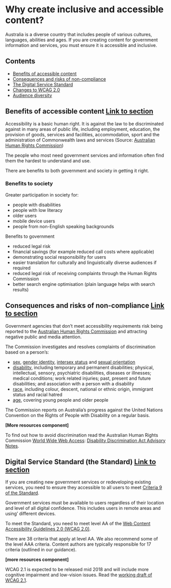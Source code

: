 # Why create inclusive and accessible content? 

<p class="componentheader__body abstract">
Australia is a diverse country that includes people of various cultures, languages, abilities and ages. If you are creating content for government information and services, you must ensure it is accessible and inclusive.
</p>

<nav class="au-inpage-nav-links">
  <h2 class="au-inpage-nav-links__heading">Contents</h2>
  <ul class="au-link-list">
    <li><a href="#section1">Benefits of accessible content</a></li>
    <li><a href="#section2">Consequences and risks of non-compliance</a></li>
    <li><a href="#section2">The Digital Service Standard</a></li>
    <li><a href="#section2">Changes to WCAG 2.0</a></li>
    <li><a href="#section2">Audience diversity</a></li>
  </ul>
</nav>

<h2 class="au-inpage-nav-section au-display-xl">
  Benefits of accessible content
  <a id="section1" class="au-inpage-nav-section-link" href="#section1">Link to section</a>
</h2>

Accessibility is a basic human right. It is against the law to be discriminated against in many areas of public life, including employment, education, the provision of goods, services and facilities, accommodation, sport and the administration of Commonwealth laws and services (Source: [Australian Human Rights Commission](#)) 

The people who most need government services and information often find them the hardest to understand and use. 

There are benefits to both government and society in getting it right.

### Benefits to society
Greater participation in society for: 
- people with disabilities
- people with low literacy
- older users 
- mobile device users
- people from non-English speaking backgrounds

Benefits to government
- reduced legal risk
- financial savings (for example reduced call costs where applicable)
- demonstrating social responsibility for users
- easier translation for culturally and linguistically diverse audiences if required
- reduced legal risk of receiving complaints through the Human Rights Commission
- better search engine optimisation (plain language helps with search results)

<h2 class="au-inpage-nav-section au-display-xl">
  Consequences and risks of non-compliance
  <a id="section2" class="au-inpage-nav-section-link" href="#section1">Link to section</a>
</h2>

Government agencies that don’t meet accessibility requirements risk being reported to the [Australian Human Rights Commission](#) and attracting negative public and media attention.

The Commission investigates and resolves complaints of discrimination based on a person’s:
- [sex](#), [gender identity](#),  [intersex status](#) and [sexual orientation](#)
- [disability](#), including temporary and permanent disabilities; physical, intellectual, sensory, psychiatric disabilities, diseases or illnesses; medical conditions; work related injuries; past, present and future disabilities; and association with a person with a disability
- [race](#), including colour, descent, national or ethnic origin, immigrant status and racial hatred
- [age](#), covering young people and older people

The Commission reports on Australia’s progress against the United Nations Convention on the Rights of People with Disability on a regular basis.

__[More resources component]__

To find out how to avoid discrimination read the Australian Human Rights Commission [World Wide Web Access](#): [Disability Discrimination Act Advisory Notes](#).

<h2 class="au-inpage-nav-section au-display-xl">
  Digital Service Standard (the Standard)
  <a id="section3" class="au-inpage-nav-section-link" href="#section1">Link to section</a>
</h2>

If you are creating new government services or redeveloping existing services, you need to ensure they accessible to all users to meet [Criteria 9 of the Standard](#). 

Government services must be available to users regardless of their location and level of all digital confidence. This includes users in remote areas and using’ different devices. 

To meet the Standard, you need to meet level AA of the [Web Content Accessibility Guidelines 2.0 (WCAG 2.0)](#). 

There are 38 criteria that apply at level AA. We also recommend some of the level AAA criteria. Content authors are typically  responsible for 17 criteria (outlined in our guidance).

__[more resources component]__

WCAG 2.1 is expected to be released mid 2018 and will include  more cognitive impairment and low-vision issues. Read the [working draft of WCAG 2.1](#). 